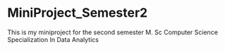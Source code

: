 # MiniProject_Semester2
This is my miniproject for the second semester M. Sc Computer Science Specialization In Data Analytics
